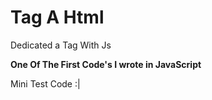 # Tag A Html
Dedicated a Tag With Js


**One Of The First Code's I wrote in JavaScript**




Mini Test Code :|
